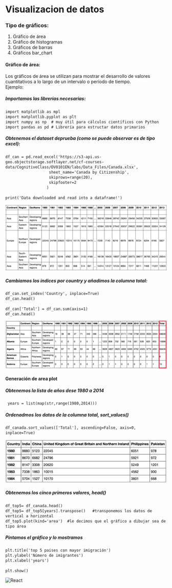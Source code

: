 # Visualizacion de datos
### Tipo de gráficos:
1) Gráfico de área
2) Gráfico de histogramas
3) Gráficos de barras
4) Gráficos bar_chart

#### Gráfico de área:
Los gráficos de área se utilizan para mostrar el desarrollo de valores cuantitativos a lo largo de un intervalo o período de tiempo.
<br/>Ejemplo:<br/>
##### Importamos las librerías necesarias:

    import matplotlib as mpl
    import matplotlib.pyplot as plt
    import numpy as np  # muy útil para cálculos científicos con Python
    import pandas as pd # Librería para estructar datos primarios
    
##### Obtenemos el dataset deprueba (como se puede observar es de tipo excel):
    
    df_can = pd.read_excel('https://s3-api.us-geo.objectstorage.softlayer.net/cf-courses-   data/CognitiveClass/DV0101EN/labs/Data_Files/Canada.xlsx',
                       sheet_name='Canada by Citizenship',
                       skiprows=range(20),
                       skipfooter=2
                      )

    print('Data downloaded and read into a dataframe!')

![React](../Images/data_set_bruto.png)

##### Cambiamos los indices por country y añadimos la columna total:
    
    df_can.set_index('Country', inplace=True)
    df_can.head()

    df_can['Total'] = df_can.sum(axis=1)
    df_can.head()

![React](../Images/data_set_modificado.png)

#### Generación de area plot
##### Obtenemos la lista de años dese 1980 a 2014
     
     years = list(map(str,range(1980,2014)))
     
##### Ordenadmos los datos de la columna total, sort_values()

    df_canada.sort_values(['Total'], ascending=False, axis=0, inplace=True)
    
![React](../Images/data_set_limpio.png)
    
##### Obtenemos los cinco primeros valores, head()

    df_top5= df_canada.head()
    df_top5= df_top5[years].transpose()   #transponemos los datos de vertical a horizontal
    df_top5.plot(kind='area')  #le decimos que el gráfico a dibujar sea de tipo área
    
##### Pintamos el gráfico y lo mostramos

    plt.title('top 5 paises con mayor imigración')
    plt.ylabel('Número de imigrantes')
    plt.xlabel('years')
  
    plt.show()
    
![React](../Images/gráfico_area.png)
    



